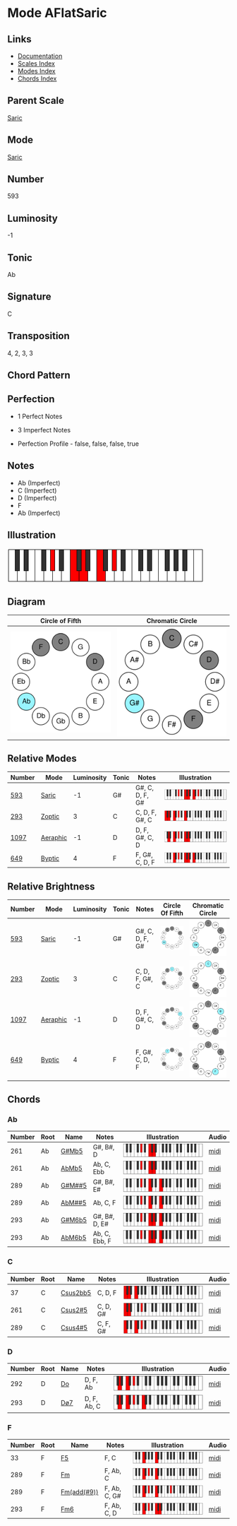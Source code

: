 # Mode AFlatSaric

## Links

- [Documentation](README.md)
- [Scales Index](Scales.md)
- [Modes Index](Modes.md)
- [Chords Index](Chords.md)

## Parent Scale

[Saric](ScaleSaric.md)

## Mode

[Saric](ModeSaric.md)

## Number

593

## Luminosity

-1

## Tonic

Ab

## Signature

C

## Transposition

4, 2, 3, 3

## Chord Pattern



## Perfection

 - 1 Perfect Notes

 - 3 Imperfect Notes

 - Perfection Profile - false, false, false, true

## Notes

- Ab (Imperfect)
- C (Imperfect)
- D (Imperfect)
- F
- Ab (Imperfect)

## Illustration

![AFlatSaric](ModeAFlatSaric.png)

## Diagram

| Circle of Fifth | Chromatic Circle |
|-----------------|------------------|
| ![AFlatSaric](CircleOfFifthModeAFlatSaric.svg) | ![AFlatSaric](ChromaticCircleModeAFlatSaric.svg) |
## Relative Modes

| Number | Mode | Luminosity | Tonic | Notes | Illustration |
|--------|------|------------|-------|-------|--------------|
| [593](https://ianring.com/musictheory/scales/593) | [Saric](ModeSaric.md) | -1 | G# | G#, C, D, F, G# | ![GSharpSaric](ModeGSharpSaric.png) |
| [293](https://ianring.com/musictheory/scales/293) | [Zoptic](ModeZoptic.md) | 3 | C | C, D, F, G#, C | ![CNaturalZoptic](ModeCNaturalZoptic.png) |
| [1097](https://ianring.com/musictheory/scales/1097) | [Aeraphic](ModeAeraphic.md) | -1 | D | D, F, G#, C, D | ![DNaturalAeraphic](ModeDNaturalAeraphic.png) |
| [649](https://ianring.com/musictheory/scales/649) | [Byptic](ModeByptic.md) | 4 | F | F, G#, C, D, F | ![FNaturalByptic](ModeFNaturalByptic.png) |
## Relative Brightness

| Number | Mode | Luminosity | Tonic | Notes | Circle Of Fifth | Chromatic Circle |
|--------|------|------------|-------|-------|-----------------|------------------|
| [593](https://ianring.com/musictheory/scales/593) | [Saric](ModeSaric.md) | -1 | G# | G#, C, D, F, G# | ![GSharpSaric](CircleOfFifthModeGSharpSaric.svg) | ![GSharpSaric](ChromaticCircleModeGSharpSaric.svg) |
| [293](https://ianring.com/musictheory/scales/293) | [Zoptic](ModeZoptic.md) | 3 | C | C, D, F, G#, C | ![CNaturalZoptic](CircleOfFifthModeCNaturalZoptic.svg) | ![CNaturalZoptic](ChromaticCircleModeCNaturalZoptic.svg) |
| [1097](https://ianring.com/musictheory/scales/1097) | [Aeraphic](ModeAeraphic.md) | -1 | D | D, F, G#, C, D | ![DNaturalAeraphic](CircleOfFifthModeDNaturalAeraphic.svg) | ![DNaturalAeraphic](ChromaticCircleModeDNaturalAeraphic.svg) |
| [649](https://ianring.com/musictheory/scales/649) | [Byptic](ModeByptic.md) | 4 | F | F, G#, C, D, F | ![FNaturalByptic](CircleOfFifthModeFNaturalByptic.svg) | ![FNaturalByptic](ChromaticCircleModeFNaturalByptic.svg) |

## Chords

### Ab

| Number | Root | Name | Notes | Illustration | Audio |
|--------|------|------|-------|--------------|-------|
| 261 | Ab | [G#Mb5](ChordGSharpMajorFlatFifth.md) | G#, B#, D | ![G#Mb5](ChordGSharpMajorFlatFifthRootPosition.png) | [midi](ChordGSharpMajorFlatFifthRootPosition.mid) |
| 261 | Ab | [AbMb5](ChordAFlatMajorFlatFifth.md) | Ab, C, Ebb | ![AbMb5](ChordAFlatMajorFlatFifthRootPosition.png) | [midi](ChordAFlatMajorFlatFifthRootPosition.mid) |
| 289 | Ab | [G#M##5](ChordGSharpMajorDoubleSharpFifth.md) | G#, B#, E# | ![G#M##5](ChordGSharpMajorDoubleSharpFifthRootPosition.png) | [midi](ChordGSharpMajorDoubleSharpFifthRootPosition.mid) |
| 289 | Ab | [AbM##5](ChordAFlatMajorDoubleSharpFifth.md) | Ab, C, F | ![AbM##5](ChordAFlatMajorDoubleSharpFifthRootPosition.png) | [midi](ChordAFlatMajorDoubleSharpFifthRootPosition.mid) |
| 293 | Ab | [G#M6b5](ChordGSharpMajorSixthFlatFifth.md) | G#, B#, D, E# | ![G#M6b5](ChordGSharpMajorSixthFlatFifthRootPosition.png) | [midi](ChordGSharpMajorSixthFlatFifthRootPosition.mid) |
| 293 | Ab | [AbM6b5](ChordAFlatMajorSixthFlatFifth.md) | Ab, C, Ebb, F | ![AbM6b5](ChordAFlatMajorSixthFlatFifthRootPosition.png) | [midi](ChordAFlatMajorSixthFlatFifthRootPosition.mid) |

### C

| Number | Root | Name | Notes | Illustration | Audio |
|--------|------|------|-------|--------------|-------|
| 37 | C | [Csus2bb5](ChordCNaturalSuspendedSecondDoubleFlatFifth.md) | C, D, F | ![Csus2bb5](ChordCNaturalSuspendedSecondDoubleFlatFifthRootPosition.png) | [midi](ChordCNaturalSuspendedSecondDoubleFlatFifthRootPosition.mid) |
| 261 | C | [Csus2#5](ChordCNaturalSuspendedSecondSharpFifth.md) | C, D, G# | ![Csus2#5](ChordCNaturalSuspendedSecondSharpFifthRootPosition.png) | [midi](ChordCNaturalSuspendedSecondSharpFifthRootPosition.mid) |
| 289 | C | [Csus4#5](ChordCNaturalSuspendedFourthSharpFifth.md) | C, F, G# | ![Csus4#5](ChordCNaturalSuspendedFourthSharpFifthRootPosition.png) | [midi](ChordCNaturalSuspendedFourthSharpFifthRootPosition.mid) |

### D

| Number | Root | Name | Notes | Illustration | Audio |
|--------|------|------|-------|--------------|-------|
| 292 | D | [Do](ChordDNaturalDiminished.md) | D, F, Ab | ![Do](ChordDNaturalDiminishedRootPosition.png) | [midi](ChordDNaturalDiminishedRootPosition.mid) |
| 293 | D | [Dø7](ChordDNaturalHalfDiminishedSeventh.md) | D, F, Ab, C | ![Dø7](ChordDNaturalHalfDiminishedSeventhRootPosition.png) | [midi](ChordDNaturalHalfDiminishedSeventhRootPosition.mid) |

### F

| Number | Root | Name | Notes | Illustration | Audio |
|--------|------|------|-------|--------------|-------|
| 33 | F | [F5](ChordFNaturalPowerChord.md) | F, C | ![F5](ChordFNaturalPowerChordRootPosition.png) | [midi](ChordFNaturalPowerChordRootPosition.mid) |
| 289 | F | [Fm](ChordFNaturalMinor.md) | F, Ab, C | ![Fm](ChordFNaturalMinorRootPosition.png) | [midi](ChordFNaturalMinorRootPosition.mid) |
| 289 | F | [Fm(add(#9))](ChordFNaturalMinorAddSharpNinth.md) | F, Ab, C, G# | ![Fm(add(#9))](ChordFNaturalMinorAddSharpNinthRootPosition.png) | [midi](ChordFNaturalMinorAddSharpNinthRootPosition.mid) |
| 293 | F | [Fm6](ChordFNaturalMinorSixth.md) | F, Ab, C, D | ![Fm6](ChordFNaturalMinorSixthRootPosition.png) | [midi](ChordFNaturalMinorSixthRootPosition.mid) |

